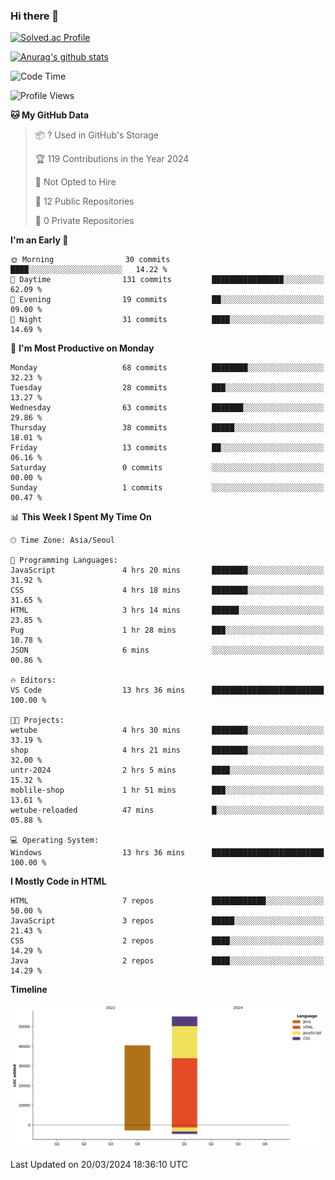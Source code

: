 ### Hi there 👋

[![Solved.ac Profile](http://mazassumnida.wtf/api/v2/generate_badge?boj=qwert3748)](https://solved.ac/qwert3748/)

[![Anurag's github stats](https://github-readme-stats.vercel.app/api?username=hong3737)](https://github.com/anuraghazra/github-readme-stats)
<!--START_SECTION:waka-->
![Code Time](http://img.shields.io/badge/Code%20Time-94%20hrs%2011%20mins-blue)

![Profile Views](http://img.shields.io/badge/Profile%20Views-8-blue)

**🐱 My GitHub Data** 

> 📦 ? Used in GitHub's Storage 
 > 
> 🏆 119 Contributions in the Year 2024
 > 
> 🚫 Not Opted to Hire
 > 
> 📜 12 Public Repositories 
 > 
> 🔑 0 Private Repositories 
 > 
**I'm an Early 🐤** 

```text
🌞 Morning                30 commits          ████░░░░░░░░░░░░░░░░░░░░░   14.22 % 
🌆 Daytime                131 commits         ████████████████░░░░░░░░░   62.09 % 
🌃 Evening                19 commits          ██░░░░░░░░░░░░░░░░░░░░░░░   09.00 % 
🌙 Night                  31 commits          ████░░░░░░░░░░░░░░░░░░░░░   14.69 % 
```
📅 **I'm Most Productive on Monday** 

```text
Monday                   68 commits          ████████░░░░░░░░░░░░░░░░░   32.23 % 
Tuesday                  28 commits          ███░░░░░░░░░░░░░░░░░░░░░░   13.27 % 
Wednesday                63 commits          ███████░░░░░░░░░░░░░░░░░░   29.86 % 
Thursday                 38 commits          █████░░░░░░░░░░░░░░░░░░░░   18.01 % 
Friday                   13 commits          ██░░░░░░░░░░░░░░░░░░░░░░░   06.16 % 
Saturday                 0 commits           ░░░░░░░░░░░░░░░░░░░░░░░░░   00.00 % 
Sunday                   1 commits           ░░░░░░░░░░░░░░░░░░░░░░░░░   00.47 % 
```


📊 **This Week I Spent My Time On** 

```text
🕑︎ Time Zone: Asia/Seoul

💬 Programming Languages: 
JavaScript               4 hrs 20 mins       ████████░░░░░░░░░░░░░░░░░   31.92 % 
CSS                      4 hrs 18 mins       ████████░░░░░░░░░░░░░░░░░   31.65 % 
HTML                     3 hrs 14 mins       ██████░░░░░░░░░░░░░░░░░░░   23.85 % 
Pug                      1 hr 28 mins        ███░░░░░░░░░░░░░░░░░░░░░░   10.78 % 
JSON                     6 mins              ░░░░░░░░░░░░░░░░░░░░░░░░░   00.86 % 

🔥 Editors: 
VS Code                  13 hrs 36 mins      █████████████████████████   100.00 % 

🐱‍💻 Projects: 
wetube                   4 hrs 30 mins       ████████░░░░░░░░░░░░░░░░░   33.19 % 
shop                     4 hrs 21 mins       ████████░░░░░░░░░░░░░░░░░   32.00 % 
untr-2024                2 hrs 5 mins        ████░░░░░░░░░░░░░░░░░░░░░   15.32 % 
moblile-shop             1 hr 51 mins        ███░░░░░░░░░░░░░░░░░░░░░░   13.61 % 
wetube-reloaded          47 mins             █░░░░░░░░░░░░░░░░░░░░░░░░   05.88 % 

💻 Operating System: 
Windows                  13 hrs 36 mins      █████████████████████████   100.00 % 
```

**I Mostly Code in HTML** 

```text
HTML                     7 repos             ████████████░░░░░░░░░░░░░   50.00 % 
JavaScript               3 repos             █████░░░░░░░░░░░░░░░░░░░░   21.43 % 
CSS                      2 repos             ████░░░░░░░░░░░░░░░░░░░░░   14.29 % 
Java                     2 repos             ████░░░░░░░░░░░░░░░░░░░░░   14.29 % 
```



**Timeline**

![Lines of Code chart](https://raw.githubusercontent.com/hong3737/hong3737/main/assets/bar_graph.png)


 Last Updated on 20/03/2024 18:36:10 UTC
<!--END_SECTION:waka-->
<!--
**hong3737/hong3737** is a ✨ _special_ ✨ repository because its `README.md` (this file) appears on your GitHub profile.

Here are some ideas to get you started:

- 🔭 I’m currently working on ...
- 🌱 I’m currently learning ...
- 👯 I’m looking to collaborate on ...
- 🤔 I’m looking for help with ...
- 💬 Ask me about ...
- 📫 How to reach me: ...
- 😄 Pronouns: ...
- ⚡ Fun fact: ...
-->
